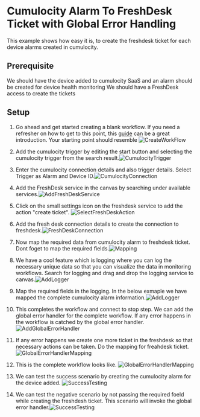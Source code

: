 # Cumulocity Alarm To FreshDesk Ticket with Global Error Handling

This example shows how easy it is,  to create the freshdesk ticket for each device alarms created in cumulocity.

## Prerequisite
We should have the device added to cumulocity SaaS and an alarm should be created for device health monitoring
We should have a FreshDesk access to create the tickets


## Setup

1. Go ahead and get started creating a blank workflow. If you need a refresher on how to get to this point, this [guide](https://docs.webmethods.io/workflow-building-blocks/creating-first-workflow) can be a great introduction. Your starting point should resemble ![CreateWorkFlow](https://github.com/maam1/webmethodsio-examples/blob/master/cumulocitytofreshdesk/CreateNewWorkflow.PNG)

2.  Add the cumulocity trigger by editing the start button and selecting the cumulocity trigger from the search result.![CumulocityTrigger](https://github.com/maam1/webmethodsio-examples/blob/master/cumulocitytofreshdesk/CumulocityTrigger.PNG)

3.  Enter the cumulocity connection details and also trigger details. Select Trigger as Alarm and Device ID.![CumulocityConnection](
https://github.com/maam1/webmethodsio-examples/blob/master/cumulocitytofreshdesk/CumulocityConnection.PNG)

4.  Add the FreshDesk service in the canvas by searching under available services.![AddFreshDeskService](https://github.com/maam1/webmethodsio-examples/blob/master/cumulocitytofreshdesk/AddFreshDeskService.PNG)

5.  Click on the small settings icon on the freshdesk service to add the action "create ticket". ![SelectFreshDeskAction](https://github.com/maam1/webmethodsio-examples/blob/master/cumulocitytofreshdesk/SelectFreshDeskAction.PNG)

6.  Add the fresh desk connection details to create the connection to freshdesk.![FreshDeskConnection](https://github.com/maam1/webmethodsio-examples/blob/master/cumulocitytofreshdesk/FreshDeskConnection.PNG)

7. Now map the required data from cumulocity alarm to freshdesk ticket. Dont foget to map the required fields.![Mapping](https://github.com/maam1/webmethodsio-examples/blob/master/cumulocitytofreshdesk/Mapping.PNG)

8.  We have a cool feature which is logging where you can log the necessary unique data so that you can visualize the data in monitoring workflows. Search for logging and drag and drop the logging service to canvas.![AddLogger](https://github.com/maam1/webmethodsio-examples/blob/master/cumulocitytofreshdesk/AddLogger.PNG)

9.  Map the required fields in the logging. In the below exmaple we have mapped the complete cumulocity alarm information.![AddLogger](https://github.com/maam1/webmethodsio-examples/blob/master/cumulocitytofreshdesk/LoggerMapping.PNG)

10. This completes the workflow and connect to stop step. We can add the global error handler for the complete workflow. If any error happens in the workflow is catched by the global error handler.![AddGlobalErrorHandler](https://github.com/maam1/webmethodsio-examples/blob/master/cumulocitytofreshdesk/AddGlobalErrorHandler.PNG)

11. If any error happens we  create one more ticket in the freshdesk so that necessary actions can be taken. Do the mapping for freahdesk ticket.![GlobalErrorHandlerMapping](https://github.com/maam1/webmethodsio-examples/blob/master/cumulocitytofreshdesk/GlobalErrorHandlerMapping.PNG)

12. This is the complete workflow looks like. ![GlobalErrorHandlerMapping](https://github.com/maam1/webmethodsio-examples/blob/master/cumulocitytofreshdesk/CompleteWorkFlow.PNG) 

13. We can test the success scenario by creating the cumulocity alarm for the device added. ![SuccessTesting](
https://github.com/maam1/webmethodsio-examples/blob/master/cumulocitytofreshdesk/SuccessTesting.PNG)

14. We can test the negative scenario by not passing the required foeld while creating the freshdesh ticket. This scenario will invoke the global error handler.![SuccessTesting](https://github.com/maam1/webmethodsio-examples/blob/master/cumulocitytofreshdesk/ErrorTesting.PNG)
